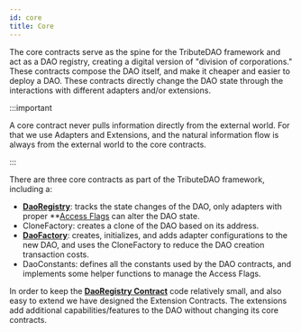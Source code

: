 ```yaml
---
id: core
title: Core
---
```


The core contracts serve as the spine for the TributeDAO framework and act as a DAO registry, creating a digital version of "division of corporations." These contracts compose the DAO itself, and make it cheaper and easier to deploy a DAO. These contracts directly change the DAO state through the interactions with different adapters and/or extensions.

:::important

A core contract never pulls information directly from the external world. For that we use Adapters and Extensions, and the natural information flow is always from the external world to the core contracts.

:::

There are three core contracts as part of the TributeDAO framework, including a:

- **[DaoRegistry](/docs/core/dao-registry)**: tracks the state changes of the DAO, only adapters with proper \*\*[Access Flags](#access-control-layer) can alter the DAO state.
- CloneFactory: creates a clone of the DAO based on its address.
- **[DaoFactory](/docs/core/dao-factory)**: creates, initializes, and adds adapter configurations to the new DAO, and uses the CloneFactory to reduce the DAO creation transaction costs.
- DaoConstants: defines all the constants used by the DAO contracts, and implements some helper functions to manage the Access Flags.

In order to keep the **[DaoRegistry Contract](/docs/core/dao-registry)** code relatively small, and also easy to extend we have designed the Extension Contracts. The extensions add additional capabilities/features to the DAO without changing its core contracts.
